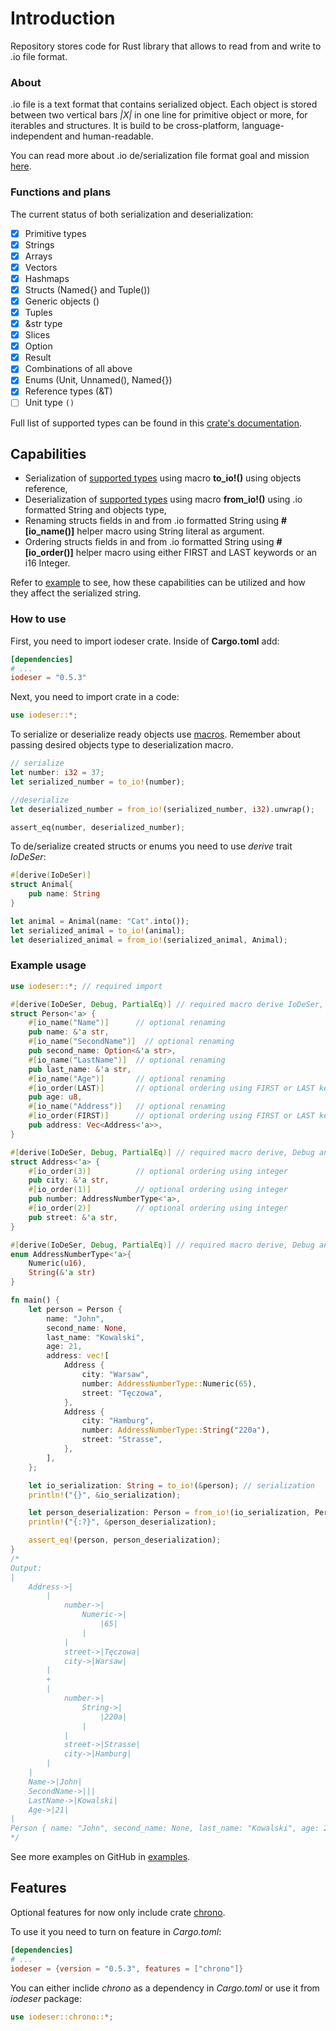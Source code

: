 # Introduction
Repository stores code for Rust library that allows to read from and write to .io file format.

### About
.io file is a text format that contains serialized object. Each object is stored between two vertical bars *|X|* in one line for primitive object or more, for iterables and structures. It is build to be cross-platform, language-independent and human-readable.

You can read more about .io de/serialization file format goal and mission [here](https://github.com/IoDeSer).

### Functions and plans
The current status of both serialization and deserialization:
- [X] Primitive types
- [X] Strings
- [X] Arrays
- [X] Vectors
- [X] Hashmaps
- [X] Structs (Named{} and Tuple())
- [X] Generic objects (<T>)
- [X] Tuples
- [X] &str type
- [X] Slices
- [X] Option
- [X] Result
- [X] Combinations of all above
- [X] Enums (Unit, Unnamed(), Named{})
- [X] Reference types (&T)
- [ ] Unit type `()`

Full list of supported types can be found in this [crate's documentation](https://docs.rs/iodeser/latest/iodeser/trait.IoDeSer.html#foreign-impls).

## Capabilities
 - Serialization of [supported types](#functions-and-plans) using macro **to_io!()** using objects reference,
 - Deserialization of [supported types](#functions-and-plans) using macro **from_io!()** using .io formatted String and objects type,
 - Renaming structs fields in and from .io formatted String using **#[io_name()]** helper macro using String literal as argument.
 - Ordering structs fields in and from .io formatted String using **#[io_order()]** helper macro using either FIRST and LAST keywords or an i16 Integer.

Refer to [example](#example-usage) to see, how these capabilities can be utilized and how they affect the serialized string.

### How to use
First, you need to import iodeser crate. Inside of **Cargo.toml** add:
```toml
[dependencies]
# ...
iodeser = "0.5.3"
```

Next, you need to import crate in a code:
```rust
use iodeser::*;
```

To serialize or deserialize ready objects use [macros](#capabilities). Remember about passing desired objects type to deserialization macro.
```rust
// serialize
let number: i32 = 37;
let serialized_number = to_io!(number);

//deserialize
let deserialized_number = from_io!(serialized_number, i32).unwrap();

assert_eq(number, deserialized_number);
```

To de/serialize created structs or enums you need to use *derive* trait *IoDeSer*:
```rust
#[derive(IoDeSer)]
struct Animal{
    pub name: String
}

let animal = Animal(name: "Cat".into());
let serialized_animal = to_io!(animal);
let deserialized_animal = from_io!(serialized_animal, Animal);
```

### Example usage
```rust
use iodeser::*; // required import

#[derive(IoDeSer, Debug, PartialEq)] // required macro derive IoDeSer, Debug and PartialEq is not required
struct Person<'a> {
    #[io_name("Name")]      // optional renaming
    pub name: &'a str,
    #[io_name("SecondName")]  // optional renaming
    pub second_name: Option<&'a str>,
    #[io_name("LastName")]  // optional renaming
    pub last_name: &'a str,
    #[io_name("Age")]       // optional renaming
    #[io_order(LAST)]       // optional ordering using FIRST or LAST keyword
    pub age: u8,
    #[io_name("Address")]   // optional renaming
    #[io_order(FIRST)]      // optional ordering using FIRST or LAST keyword
    pub address: Vec<Address<'a>>,
}

#[derive(IoDeSer, Debug, PartialEq)] // required macro derive, Debug and PartialEq is not required
struct Address<'a> {
    #[io_order(3)]          // optional ordering using integer
    pub city: &'a str,
    #[io_order(1)]          // optional ordering using integer
    pub number: AddressNumberType<'a>,
    #[io_order(2)]          // optional ordering using integer
    pub street: &'a str,
}

#[derive(IoDeSer, Debug, PartialEq)] // required macro derive, Debug and PartialEq is not required
enum AddressNumberType<'a>{
    Numeric(u16),
    String(&'a str)
}

fn main() {
    let person = Person {
        name: "John",
        second_name: None,
        last_name: "Kowalski",
        age: 21,
        address: vec![
            Address {
                city: "Warsaw",
                number: AddressNumberType::Numeric(65),
                street: "Tęczowa",
            },
            Address {
                city: "Hamburg",
                number: AddressNumberType::String("220a"),
                street: "Strasse",
            },
        ],
    };

    let io_serialization: String = to_io!(&person); // serialization
    println!("{}", &io_serialization);

    let person_deserialization: Person = from_io!(io_serialization, Person).unwrap(); // deserialization
    println!("{:?}", &person_deserialization);

    assert_eq!(person, person_deserialization);
}
/*
Output:
|
	Address->|
		|
			number->|
				Numeric->|
					|65|
				|
			|
			street->|Tęczowa|
			city->|Warsaw|
		|
		+
		|
			number->|
				String->|
					|220a|
				|
			|
			street->|Strasse|
			city->|Hamburg|
		|
	|
	Name->|John|
	SecondName->|||
	LastName->|Kowalski|
	Age->|21|
|
Person { name: "John", second_name: None, last_name: "Kowalski", age: 21, address: [Address { city: "Warsaw", number: Numeric(65), street: "Tęczowa" }, Address { city: "Hamburg", number: String("220a"), street: "Strasse" }] }
*/
```

See more examples on GitHub in [examples](https://github.com/IoDeSer/rust-library/tree/main/examples).

## Features
Optional features for now only include crate [chrono](https://docs.rs/chrono/latest/chrono/).

To use it you need to turn on feature in *Cargo.toml*:
```toml
[dependencies]
# ...
iodeser = {version = "0.5.3", features = ["chrono"]}
```

You can either inclide *chrono* as a dependency in *Cargo.toml* or use it from *iodeser* package:
```rust
use iodeser::chrono::*;
```
